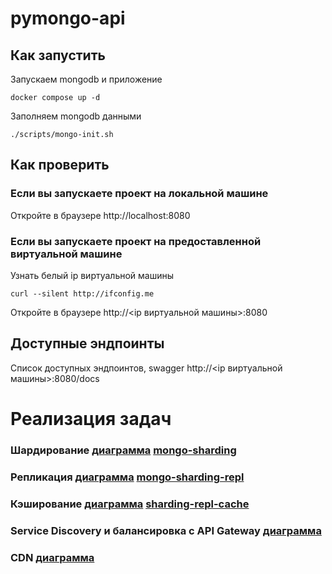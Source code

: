 # pymongo-api

## Как запустить

Запускаем mongodb и приложение

```shell
docker compose up -d
```

Заполняем mongodb данными

```shell
./scripts/mongo-init.sh
```

## Как проверить

### Если вы запускаете проект на локальной машине

Откройте в браузере http://localhost:8080

### Если вы запускаете проект на предоставленной виртуальной машине

Узнать белый ip виртуальной машины

```shell
curl --silent http://ifconfig.me
```

Откройте в браузере http://<ip виртуальной машины>:8080

## Доступные эндпоинты

Список доступных эндпоинтов, swagger http://<ip виртуальной машины>:8080/docs

# Реализация задач
### Шардирование [диаграмма](task1_mongo-sharding.drawio) [mongo-sharding](mongo-sharding)
### Репликация [диаграмма](task2_mongo-sharding-repl.drawio) [mongo-sharding-repl](mongo-sharding-repl)
### Кэширование [диаграмма](task3_sharding-repl-cache.drawio) [sharding-repl-cache](sharding-repl-cache)
### Service Discovery и балансировка с API Gateway [диаграмма](task4_api_gateway.drawio)
### CDN [диаграмма](task5_api_gateway_cdn.drawio)